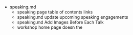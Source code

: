 * speaking.md
    * speaking page table of contents links
    * speaking.md update upcoming speaking engagements
    * speaking.md Add Images Before Each Talk
    * workshop home page doesn the 